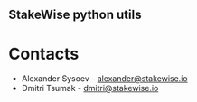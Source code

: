 ## StakeWise python utils

# Contacts
- Alexander Sysoev - alexander@stakewise.io
- Dmitri Tsumak - dmitri@stakewise.io
